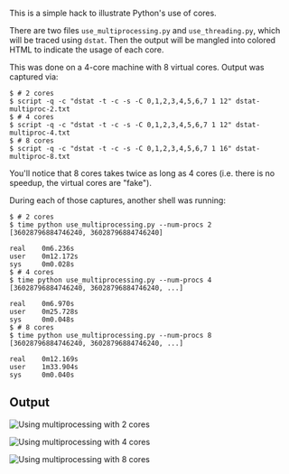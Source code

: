 This is a simple hack to illustrate Python's use of cores.

There are two files `use_multiprocessing.py` and
`use_threading.py`, which will be traced using `dstat`. Then
the output will be mangled into colored HTML to indicate the
usage of each core.

This was done on a 4-core machine with 8 virtual cores. Output was captured
via:

```
$ # 2 cores
$ script -q -c "dstat -t -c -s -C 0,1,2,3,4,5,6,7 1 12" dstat-multiproc-2.txt
$ # 4 cores
$ script -q -c "dstat -t -c -s -C 0,1,2,3,4,5,6,7 1 12" dstat-multiproc-4.txt
$ # 8 cores
$ script -q -c "dstat -t -c -s -C 0,1,2,3,4,5,6,7 1 16" dstat-multiproc-8.txt
```

You'll notice that 8 cores takes twice as long as 4 cores (i.e. there is no
speedup, the virtual cores are "fake").

During each of those captures, another shell was running:

```
$ # 2 cores
$ time python use_multiprocessing.py --num-procs 2
[36028796884746240, 36028796884746240]

real    0m6.236s
user    0m12.172s
sys     0m0.028s
$ # 4 cores
$ time python use_multiprocessing.py --num-procs 4
[36028796884746240, 36028796884746240, ...]

real    0m6.970s
user    0m25.728s
sys     0m0.048s
$ # 8 cores
$ time python use_multiprocessing.py --num-procs 8
[36028796884746240, 36028796884746240, ...]

real    0m12.169s
user    1m33.904s
sys     0m0.040s
```

## Output

![Using multiprocessing with 2 cores][multiproc2]

![Using multiprocessing with 4 cores][multiproc4]

![Using multiprocessing with 8 cores][multiproc8]

[multiproc2]: https://gist.githubusercontent.com/dhermes/9c92cb6468ed39c51213b5e0a6176fb4/raw/dstat-multiproc-2.png
[multiproc4]: https://gist.githubusercontent.com/dhermes/9c92cb6468ed39c51213b5e0a6176fb4/raw/dstat-multiproc-4.png
[multiproc8]: https://gist.githubusercontent.com/dhermes/9c92cb6468ed39c51213b5e0a6176fb4/raw/dstat-multiproc-8.png
